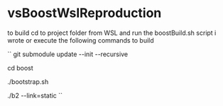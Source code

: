 # vsBoostWslReproduction
 
to build cd to project folder from WSL and run the boostBuild.sh script i wrote or execute the following commands to build

``
git submodule update --init --recursive

cd boost

./bootstrap.sh

./b2 --link=static
``